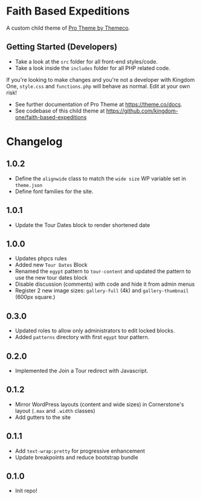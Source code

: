 # Faith Based Expeditions

A custom child theme of [Pro Theme by Themeco](https://theme.co/pro).

## Getting Started (Developers)

-   Take a look at the `src` folder for all front-end styles/code.
-   Take a look inside the `includes` folder for all PHP related code.

If you're looking to make changes and you're not a developer with Kingdom One, `style.css` and `functions.php` will behave as normal. Edit at your own risk!

-   See further documentation of Pro Theme at https://theme.co/docs.
-   See codebase of this child theme at https://github.com/kingdom-one/faith-based-expeditions

# Changelog

## 1.0.2

-   Define the `alignwide` class to match the `wide size` WP variable set in `theme.json`
-   Define font families for the site.

## 1.0.1

-   Update the Tour Dates block to render shortened date

## 1.0.0

-   Updates phpcs rules
-   Added new `Tour Dates` Block
-   Renamed the `egypt` pattern to `tour-content` and updated the pattern to use the new tour dates block
-   Disable discussion (comments) with code and hide it from admin menus
-   Register 2 new image sizes: `gallery-full` (4k) and `gallery-thumbnail` (600px square.)

## 0.3.0

-   Updated roles to allow only administrators to edit locked blocks.
-   Added `patterns` directory with first `egypt` tour pattern.

## 0.2.0

-   Implemented the Join a Tour redirect with Javascript.

## 0.1.2

-   Mirror WordPress layouts (content and wide sizes) in Cornerstone's layout (`.max` and `.width` classes)
-   Add gutters to the site

## 0.1.1

-   Add `text-wrap:pretty` for progressive enhancement
-   Update breakpoints and reduce bootstrap bundle

## 0.1.0

-   Init repo!
